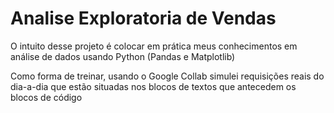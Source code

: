 # Analise Exploratoria de Vendas

O intuito desse projeto é colocar em prática meus conhecimentos em análise de dados usando Python (Pandas e Matplotlib)

Como forma de treinar, usando o Google Collab simulei requisições reais do dia-a-dia que estão situadas nos blocos de textos que antecedem os blocos de código

